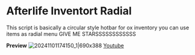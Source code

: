 # Afterlife  Inventort Radial

This script is basically a circular style hotbar for ox inventory you can use items as  radial menu
GIVE ME STARSSSSSSSSSSSS

**Preview**
![20241101174150_1|690x388](upload://nCLHs8QYvSZPsdGYHSpxwCPLBRY.jpeg)
[Youtube](https://youtu.be/bLLPNrD8NkA)
